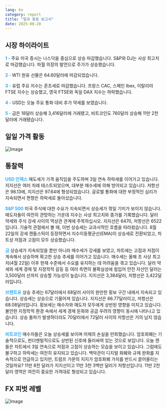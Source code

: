 ```yaml
---
lang: ko
category: report
title: "일과 종료 보고서"
date: 2025-08-28
---
```



<h2>시장 하이라이트</h2>
<strong style="color: #2caef7;">1 - </strong> 주요 미국 증시는 나스닥을 중심으로 상승 마감했습니다. S&P와 DJ는 사상 최고치로 마감했습니다. 파월 의장의 발언으로 주가가 상승했습니다.

<strong style="color: #2caef7;">2 - </strong> WTI 원유 선물은 64.60달러에 마감되었습니다.

<strong style="color: #2caef7;">3 - </strong> 유럽 주요 지수는 혼조세로 마감했습니다. 프랑스 CAC, 스페인 Ibex, 이탈리아 FTSE 지수는 상승했고, 영국 FTSE와 독일 DAX 지수는 하락했습니다.

<strong style="color: #2caef7;">4 - </strong> USD는 오늘 주요 통화 대비 추가 약세를 보였습니다.

<strong style="color: #2caef7;">5 - </strong> 금은 18달러 상승해 3,416달러에 거래됐고, 비트코인도 760달러 상승해 11만 2천 달러에 거래됐습니다.




<h2>일일 가격 활동</h2>
<img src="https://markleighedu.github.io/img/Aug-2025/28-Aug-2025/price.jpg" alt="Image"/>

<h2>통찰력</h2>
<strong style="color: #2caef7;">USD 인덱스</strong> 매도세가 가격 움직임을 주도하며 3일 연속 하락세를 이어가고 있습니다. 지지선은 여러 차례 테스트되었으며, 대부분 매수세에 의해 방어되고 있습니다. 저항선은 98.13에, 지지선은 97.64에 형성되었습니다. 글로벌 통화에 대한 부정적인 심리가 지속되면서 편향은 하락세로 돌아섰습니다.

<strong style="color: #2caef7;">S&P 500</strong> 미국 주식에 대한 수요가 지속되면서 상승세가 꺾일 기미가 보이지 않습니다. 매도자들이 여전히 관망하는 가운데 지수는 사상 최고치와 종가를 기록했습니다. 달러 약세와 주식 강세 사이의 역상관 관계에 주목하십시오. 지지선은 6470, 저항선은 6522입니다. 기술적 관점에서 볼 때, 이번 상승세는 교과서적인 흐름을 따라왔습니다. 8월 22일의 강세 캔들스틱이 등장하면서 지수이동평균선(EMA)이 상승세로 전환되었고, 차트상 저점과 고점이 모두 상승했습니다.

<strong style="color: #2caef7;">금</strong> 상승세가 지속되었을 뿐만 아니라 매수세가 강세를 보였고, 차트에는 고점과 저점이 계속해서 상승하며 확고한 상승 추세를 이어가고 있습니다. 매수세는 올해 초 사상 최고치(4월 22일) 이후 현재 수준에서 수요를 유지하는 데 어려움을 겪고 있습니다. 달러 약세와 세계 경제 및 지정학적 갈등 등 여러 측면의 불확실성에 힘입어 안전 자산인 달러는 3,500달러 선까지 상승할 가능성이 높습니다. 지지선은 3,384달러, 저항선은 3,422달러입니다.

<strong style="color: #2caef7;">브렌트유</strong> 상승 추세는 67달러에서 68달러 사이의 완만한 횡보 구간 내에서 지속되고 있습니다. 상승세는 상승으로 기울어져 있습니다. 지지선은 66.77달러이고, 저항선은 68.08달러입니다. 횡보세는 매수자와 매도자 모두에게 상반된 영향을 미치고 있습니다. 불안한 지정학적 환경 속에서 세계 경제 둔화와 공급 우려의 영향이 동시에 나타나고 있습니다. 상승 돌파가 발생하더라도 70달러에서 72달러 사이의 저항선은 거의 남지 않습니다.

<strong style="color: #2caef7;">비트코인</strong> 매수자들은 오늘 상승세를 보이며 어제의 손실을 만회했습니다. 암호화폐는 기술적으로도, 펀더멘털적으로도 상반된 신호에 둘러싸여 있는 것으로 보입니다. 오늘 캔들은 차트에서 3일 연속으로 저점과 고점이 상승하는 모습을 보이고 있습니다. 그럼에도 불구하고 하락세는 여전히 유지되고 있습니다. 백악관이 디지털 화폐와 규제 완화를 지속적으로 언급하고 있지만, 트럼프 가문의 지지가 암호화폐 가치를 반드시 끌어올리는 것일까요? 11만 8천 달러가 지지선이고 11만 3천 3백만 달러가 저항선입니다. 11만 2천 달러 영역은 여전히 중요한 가격대로 형성되고 있습니다.



<h2>FX 피벗 레벨</h2>
<img src="https://markleighedu.github.io/img/Aug-2025/28-Aug-2025/pivot.jpg" alt="Image"/>